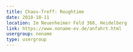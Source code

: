 ```yaml
---
title: Chaos-Treff: Roughtime
date: 2018-10-11
location: Im Neuenheimer Feld 368, Heidelberg
link: https://www.noname-ev.de/anfahrt.html
usergroup: noname
type: usergroup
---
```

